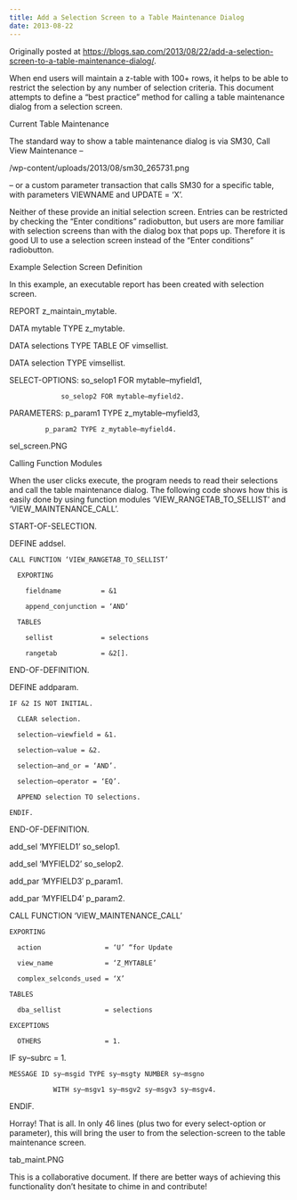```yaml
---
title: Add a Selection Screen to a Table Maintenance Dialog
date: 2013-08-22
---
```


Originally posted at https://blogs.sap.com/2013/08/22/add-a-selection-screen-to-a-table-maintenance-dialog/.

When end users will maintain a z-table with 100+ rows, it helps to be able to restrict the selection by any number of selection criteria.  This document attempts to define a “best practice” method for calling a table maintenance dialog from a selection screen.

Current Table Maintenance

The standard way to show a table maintenance dialog is via SM30, Call View Maintenance –

/wp-content/uploads/2013/08/sm30_265731.png

– or a custom parameter transaction that calls SM30 for a specific table, with parameters VIEWNAME and UPDATE = ‘X’.

Neither of these provide an initial selection screen.  Entries can be restricted by checking the “Enter conditions” radiobutton, but users are more familiar with selection screens than with the dialog box that pops up.  Therefore it is good UI to use a selection screen instead of the “Enter conditions” radiobutton.

Example Selection Screen Definition

In this example, an executable report has been created with selection screen.

REPORT  z_maintain_mytable.

DATA mytable    TYPE z_mytable.

DATA selections TYPE TABLE OF vimsellist.

DATA selection  TYPE vimsellist.

SELECT-OPTIONS: so_selop1 FOR mytable–myfield1,

                 so_selop2 FOR mytable–myfield2.

PARAMETERS: p_param1 TYPE z_mytable–myfield3,

             p_param2 TYPE z_mytable–myfield4.

sel_screen.PNG

Calling Function Modules

When the user clicks execute, the program needs to read their selections and call the table maintenance dialog.  The following code shows how this is easily done by using function modules ‘VIEW_RANGETAB_TO_SELLIST’ and ‘VIEW_MAINTENANCE_CALL’.

START-OF-SELECTION.

  DEFINE addsel.

    CALL FUNCTION ‘VIEW_RANGETAB_TO_SELLIST’

      EXPORTING

        fieldname          = &1

        append_conjunction = ‘AND’

      TABLES

        sellist            = selections

        rangetab           = &2[].

  END-OF-DEFINITION.

  DEFINE addparam.

    IF &2 IS NOT INITIAL.

      CLEAR selection.

      selection–viewfield = &1.

      selection–value = &2.

      selection–and_or = ‘AND’.

      selection–operator = ‘EQ’.

      APPEND selection TO selections.

    ENDIF.

  END-OF-DEFINITION.

  add_sel ‘MYFIELD1’ so_selop1.

  add_sel ‘MYFIELD2’ so_selop2.

  add_par ‘MYFIELD3′ p_param1.

  add_par ‘MYFIELD4′ p_param2.

  CALL FUNCTION ‘VIEW_MAINTENANCE_CALL’

    EXPORTING

      action                = ‘U’ “for Update

      view_name             = ‘Z_MYTABLE’

      complex_selconds_used = ‘X’

    TABLES

      dba_sellist           = selections

    EXCEPTIONS

      OTHERS                = 1.

  IF sy–subrc = 1.

    MESSAGE ID sy–msgid TYPE sy–msgty NUMBER sy–msgno

               WITH sy–msgv1 sy–msgv2 sy–msgv3 sy–msgv4.

  ENDIF.

Horray!  That is all. In only 46 lines (plus two for every select-option or parameter), this will bring the user to from the selection-screen to the table maintenance screen.

tab_maint.PNG

This is a collaborative document.  If there are better ways of achieving this functionality don’t hesitate to chime in and contribute!
